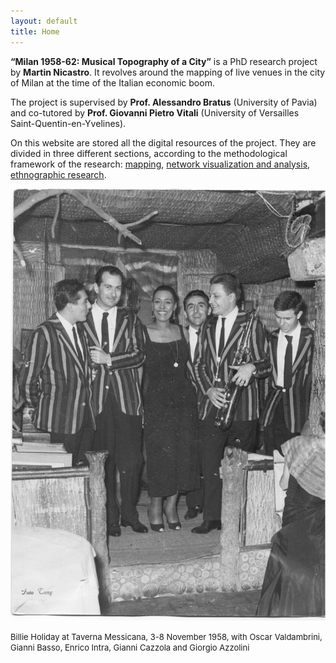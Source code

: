 ```yaml
---
layout: default
title: Home
---
```




<b>“Milan 1958-62: Musical Topography of a City”</b> is a PhD research project by <b>Martin Nicastro</b>. It revolves around the mapping of live venues in the city of Milan at the time of the Italian economic boom.

The project is supervised by <b>Prof. Alessandro Bratus</b> (University of Pavia) and co-tutored by <b>Prof. Giovanni Pietro Vitali</b> (University of Versailles Saint-Quentin-en-Yvelines).


On this website are stored all the digital resources of the project. They are divided in three different sections, according to the methodological framework of the research: [mapping](https://musictopography.github.io//map/), [network visualization and analysis](https://musictopography.github.io//graphs/), [ethnographic research](https://musictopography.github.io//interviews/).



<img src="images/Billie.jpg">

<font size="-1">Billie Holiday at Taverna Messicana, 3-8 November 1958, with Oscar Valdambrini, Gianni Basso, Enrico Intra, Gianni Cazzola and Giorgio Azzolini </font>
